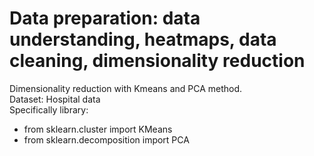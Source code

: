 # Data preparation: data understanding, heatmaps, data cleaning, dimensionality reduction
Dimensionality reduction with Kmeans and PCA method.  
Dataset: Hospital data  
Specifically library:  
- from sklearn.cluster import KMeans  
- from sklearn.decomposition import PCA
